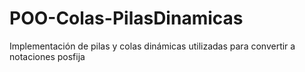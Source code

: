 # POO-Colas-PilasDinamicas
Implementación de pilas y colas dinámicas utilizadas para convertir a notaciones posfija
